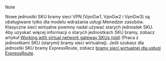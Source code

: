> [!NOTE]
> Nowe jednostki SKU bramy sieci VPN (VpnGw1, VpnGw2 i VpnGw3) są obsługiwane tylko dla modelu wdrażania usługi Menedżer zasobów. Klasyczne sieci wirtualne powinny nadal używać starych jednostek SKU. Aby uzyskać więcej informacji o starych jednostkach SKU bramy, zobacz artykuł [Working with virtual network gateway SKUs (old)](../articles/vpn-gateway/vpn-gateway-about-skus-legacy.md) (Praca z jednostkami SKU (starymi) bramy sieci wirtualnej). Jeśli szukasz dla jednostki SKU bramy ExpressRoute, zobacz [bramy sieci wirtualnej dla usługi ExpressRoute](../articles/expressroute/expressroute-about-virtual-network-gateways.md).
>
>

